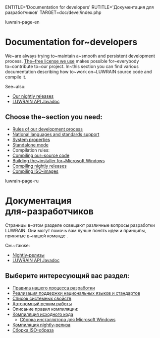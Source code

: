 
ENTITLE='Documentation for developers'
RUTITLE='Документация для разработчиков'
TARGET=doc/devel/index.php

luwrain-page-en

# Documentation for~developers

We~are always trying to~maintain a~smooth and persistent development process.
[The~free license we use](local:/doc/legal/) makes possible for~everybody to~contribute to~our project.
In~this section you can find various documentation describing how to~work on~LUWRAIN source code and compile it.

See~also:

* [Our nightly releases](local:/download/nightly/)
* [LUWRAIN API Javadoc](/api/)

## Choose the~section you need:

* [Rules of our development process](local:rules/)
* [National languages and standards support](local:i18n/)
* [System properties](local:properties/)
* [Standalone mode](local:standalone/)
* Compilation rules:
 * [Compiling our~source code](local:compilation/)
 * [Building the~installer for~Microsoft Windows](local:wininstaller/)
 * [Compiling nightly releases](local:nightly)
 * [Compiling ISO-images](local:iso/)

luwrain-page-ru

# Документация для~разработчиков

Страницы в~этом  разделе освещают различные вопросы разработки LUWRAIN.
Они могут помочь вам лучше понять идеи и принципы, 
принятые в~нашей команде .

См.~также:

* [Nightly-релизы](local:/download/nightly/)
* [LUWRAIN API Javadoc](/api/)

## Выберите интересующий вас раздел:

* [Правила нашего процесса разработки](local:rules/)
* [Реализация поддержки национальных языков и стандартов](local:i18n/)
* [Список системных свойств](local:properties/)
* [Автономный режим работы](local:standalone/)
* Описание правил компиляции:
 * [Компиляция исходного кода](local:compilation/)
   * [Сборка  инсталлятора для Microsoft Windows](local:wininstaller/)
 * [Компиляция nightly-релиза](local:nightly/)
 * [Сборка ISO-образа](local:iso/)
